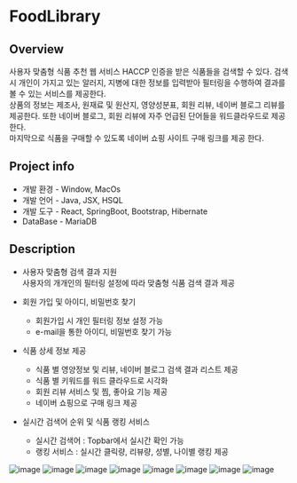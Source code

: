 # FoodLibrary  

## Overview
 사용자 맞춤형 식품 추천 웹 서비스
 HACCP 인증을 받은 식품들을 검색할 수 있다. 검색 시 개인이 가지고 있는 알러지, 지병에 대한 정보를 입력받아 필터링을 수행하여 결과를 볼 수 있는 서비스를 제공한다.  
 상품의 정보는 제조사, 원재료 및 원산지, 영양성분표, 회원 리뷰, 네이버 블로그 리뷰를 제공한다. 또한 네이버 블로그, 회원 리뷰에 자주 언급된 단어들을 워드클라우드로 제공한다.  
 마지막으로 식품을 구매할 수 있도록 네이버 쇼핑 사이트 구매 링크를 제공 한다.

## Project info
 * 개발 환경 - Window, MacOs  
 * 개발 언어 - Java, JSX, HSQL  
 * 개발 도구 - React, SpringBoot, Bootstrap, Hibernate  
 * DataBase - MariaDB
 
## Description
 * 사용자 맞춤형 검색 결과 지원  
   사용자의 개개인의 필터링 설정에 따라 맞춤형 식품 검색 결과 제공
 
 * 회원 가입 및 아이디, 비밀번호 찾기  
    * 회원가입 시 개인 필터링 정보 설정 가능  
    * e-mail을 통한 아이디, 비밀번호 찾기 가능
 
 * 식품 상세 정보 제공
    * 식품 별 영양정보 및 리뷰, 네이버 블로그 검색 결과 리스트 제공
    * 식품 별 키워드를 워드 클라우드로 시각화
    * 회원 리뷰 서비스 및 찜, 좋아요 기능 제공
    * 네이버 쇼핑으로 구매 링크 제공
 
 * 실시간 검색어 순위 및 식품 랭킹 서비스
    * 실시간 검색어 : Topbar에서 실시간 확인 가능
    * 랭킹 서비스 : 실시간 클릭량, 리뷰량, 성별, 나이별 랭킹 제공
 
 ![image](https://user-images.githubusercontent.com/43126867/163981868-218df802-cb0c-431e-a503-de3f1764dd48.png)
![image](https://user-images.githubusercontent.com/43126867/163981896-c83e697d-e26c-4b85-9993-291bb36e7a1b.png)
![image](https://user-images.githubusercontent.com/43126867/163981974-99b61351-8162-45ef-b3c7-94492355e4de.png)
![image](https://user-images.githubusercontent.com/43126867/163982065-777eb78c-ccb2-41a5-9f85-ea3c778c40e5.png)
![image](https://user-images.githubusercontent.com/43126867/163982080-b49152f8-3273-496a-a55e-9879fa73e9d0.png)
![image](https://user-images.githubusercontent.com/43126867/163982097-7c04a13f-7c47-421a-9575-c85aa97936e4.png)
![image](https://user-images.githubusercontent.com/43126867/163982143-6620505c-b9ec-4534-ad88-22f6b623c95b.png)
![image](https://user-images.githubusercontent.com/43126867/163982159-28d65822-2973-4f4c-8acf-047b208ccc72.png)







